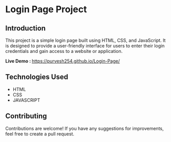 <h1>Login Page Project</h1>

<h2>Introduction</h2>
<p>This project is a simple login page built using HTML, CSS, and JavaScript. It is designed to provide a user-friendly interface for users to enter their login credentials and gain access to a website or application.</p>

<b>Live Demo : </b>https://purvesh254.github.io/Login-Page/

<h2>Technologies Used</h2>
<ul>
  <li>HTML</li>
  <li>CSS</li>
  <li>JAVASCRIPT</li>
</ul>

<h2>Contributing</h2>
<p>Contributions are welcome! If you have any suggestions for improvements, feel free to create a pull request.</p>
